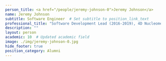 ```yaml
---
person_title: <a href="/people/jeremy-johnson-0">Jeremy Johnson</a>
name: Jeremy Johnson
subtitle: Software Engineer  # Set subtitle to position_link_text
professional_title: "Software Development Lead (2016-2019), 4D Nucleome DCIC"
description: ""
layout: person
academic: 10  # Updated academic field
image: ./img/jeremy-johnson-0.jpg
hide_footer: true
position_category: Alumni
---
```

